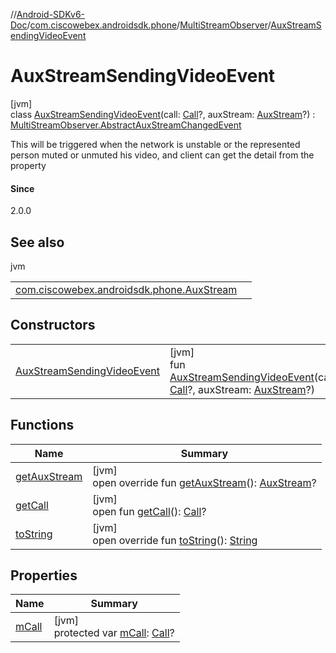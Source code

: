//[Android-SDKv6-Doc](../../../../index.md)/[com.ciscowebex.androidsdk.phone](../../index.md)/[MultiStreamObserver](../index.md)/[AuxStreamSendingVideoEvent](index.md)

# AuxStreamSendingVideoEvent

[jvm]\
class [AuxStreamSendingVideoEvent](index.md)(call: [Call](../../-call/index.md)?, auxStream: [AuxStream](../../-aux-stream/index.md)?) : [MultiStreamObserver.AbstractAuxStreamChangedEvent](../-abstract-aux-stream-changed-event/index.md)

This will be triggered when the network is unstable or the represented person muted or unmuted his video, and client can get the detail from the property

#### Since

2.0.0

## See also

jvm

| | |
|---|---|
| [com.ciscowebex.androidsdk.phone.AuxStream](../../-aux-stream/is-sending-video.md) |  |

## Constructors

| | |
|---|---|
| [AuxStreamSendingVideoEvent](-aux-stream-sending-video-event.md) | [jvm]<br>fun [AuxStreamSendingVideoEvent](-aux-stream-sending-video-event.md)(call: [Call](../../-call/index.md)?, auxStream: [AuxStream](../../-aux-stream/index.md)?) |

## Functions

| Name | Summary |
|---|---|
| [getAuxStream](../-abstract-aux-stream-changed-event/get-aux-stream.md) | [jvm]<br>open override fun [getAuxStream](../-abstract-aux-stream-changed-event/get-aux-stream.md)(): [AuxStream](../../-aux-stream/index.md)? |
| [getCall](../../-call-observer/-abstract-call-event/get-call.md) | [jvm]<br>open fun [getCall](../../-call-observer/-abstract-call-event/get-call.md)(): [Call](../../-call/index.md)? |
| [toString](../-abstract-aux-stream-changed-event/to-string.md) | [jvm]<br>open override fun [toString](../-abstract-aux-stream-changed-event/to-string.md)(): [String](https://kotlinlang.org/api/latest/jvm/stdlib/kotlin/-string/index.html) |

## Properties

| Name | Summary |
|---|---|
| [mCall](../../-call-observer/-abstract-call-event/m-call.md) | [jvm]<br>protected var [mCall](../../-call-observer/-abstract-call-event/m-call.md): [Call](../../-call/index.md)? |
